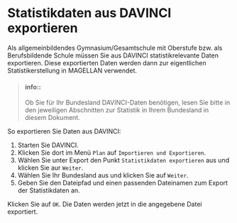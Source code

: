 # Statistikdaten aus DAVINCI exportieren

Als allgemeinbildendes Gymnasium/Gesamtschule mit Oberstufe bzw. als Berufsbildende Schule müssen Sie aus DAVINCI statistikrelevante Daten exportieren. Diese exportierten Daten werden dann zur eigentlichen Statistikerstellung in MAGELLAN verwendet.

> #### info::
> Ob Sie für Ihr Bundesland DAVINCI-Daten benötigen, lesen Sie bitte in den jeweiligen Abschnitten zur Statistik in Ihrem Bundesland in diesem Dokument.

So exportieren Sie Daten aus DAVINCI:

1.	Starten Sie DAVINCI.
2.	Klicken Sie dort im Menü ```Plan``` auf ```Importieren und Exportieren```.
3.	Wählen Sie unter Export den Punkt ```Statistikdaten exportieren``` aus und klicken Sie aur ```Weiter```.
4.	Wählen Sie Ihr Bundesland aus  und klicken Sie auf ```Weiter```.
5.	Geben Sie den Dateipfad und einen passenden Dateinamen zum Export der Statistikdaten an.

Klicken Sie auf ```OK```. Die Daten werden jetzt in die angegebene Datei exportiert.


